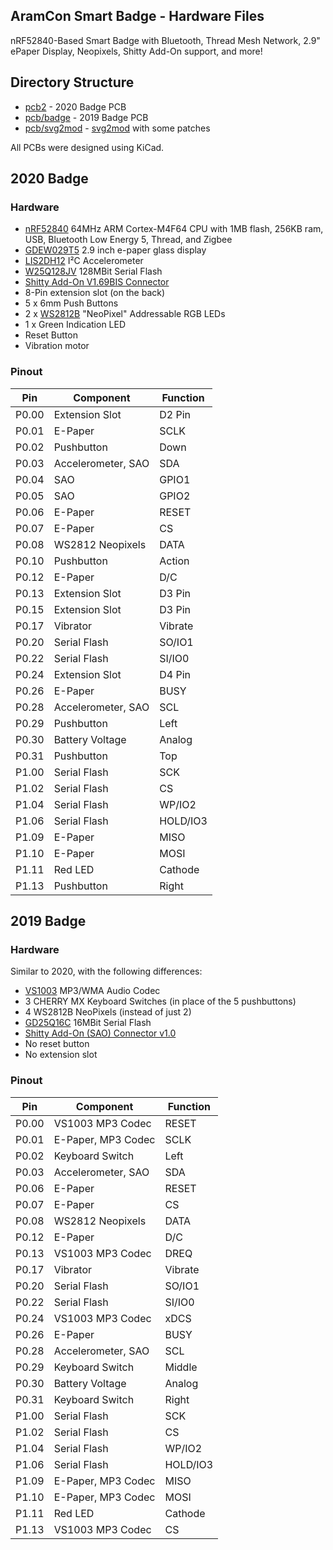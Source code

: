 ## AramCon Smart Badge - Hardware Files

nRF52840-Based Smart Badge with Bluetooth, Thread Mesh Network, 2.9" ePaper Display, Neopixels, Shitty Add-On support, and more!

## Directory Structure

* [pcb2](pcb/badge) - 2020 Badge PCB
* [pcb/badge](pcb/badge) - 2019 Badge PCB
* [pcb/svg2mod](pcb/svg2mod) - [svg2mod](https://github.com/mtl/svg2mod) with some patches

All PCBs were designed using KiCad.

## 2020 Badge

### Hardware
* [nRF52840](https://infocenter.nordicsemi.com/pdf/nRF52840_OPS_v0.5.pdf) 64MHz ARM Cortex-M4F64 CPU with 1MB flash, 256KB ram, USB, Bluetooth Low Energy 5, Thread, and Zigbee
* [GDEW029T5](http://www.e-paper-display.com/products_detail/productId=347.html) 2.9 inch e-paper glass display
* [LIS2DH12](https://www.st.com/resource/en/datasheet/lis2dh12.pdf) I²C Accelerometer
* [W25Q128JV](https://www.winbond.com/resource-files/w25q128jv%20revf%2003272018%20plus.pdf) 128MBit Serial Flash
* [Shitty Add-On V1.69BIS Connector](https://hackaday.com/2019/03/20/introducing-the-shitty-add-on-v1-69bis-standard/)
* 8-Pin extension slot (on the back)
* 5 x 6mm Push Buttons
* 2 x [WS2812B](https://cdn-shop.adafruit.com/datasheets/WS2812B.pdf) "NeoPixel" Addressable RGB LEDs
* 1 x Green Indication LED
* Reset Button
* Vibration motor

### Pinout

| Pin   | Component          | Function |
|-------|--------------------|----------|
| P0.00 | Extension Slot     | D2 Pin   |
| P0.01 | E-Paper            | SCLK     |
| P0.02 | Pushbutton         | Down     |
| P0.03 | Accelerometer, SAO | SDA      |
| P0.04 | SAO                | GPIO1    |
| P0.05 | SAO                | GPIO2    |
| P0.06 | E-Paper            | RESET    |
| P0.07 | E-Paper            | CS       |
| P0.08 | WS2812 Neopixels   | DATA     |
| P0.10 | Pushbutton         | Action   |
| P0.12 | E-Paper            | D/C      |
| P0.13 | Extension Slot     | D3 Pin   |
| P0.15 | Extension Slot     | D3 Pin   |
| P0.17 | Vibrator           | Vibrate  |
| P0.20 | Serial Flash       | SO/IO1   |
| P0.22 | Serial Flash       | SI/IO0   |
| P0.24 | Extension Slot     | D4 Pin   |
| P0.26 | E-Paper            | BUSY     |
| P0.28 | Accelerometer, SAO | SCL      |
| P0.29 | Pushbutton         | Left     |
| P0.30 | Battery Voltage    | Analog   |
| P0.31 | Pushbutton         | Top      |
| P1.00 | Serial Flash       | SCK      |
| P1.02 | Serial Flash       | CS       |
| P1.04 | Serial Flash       | WP/IO2   |
| P1.06 | Serial Flash       | HOLD/IO3 |
| P1.09 | E-Paper            | MISO     |
| P1.10 | E-Paper            | MOSI     |
| P1.11 | Red LED            | Cathode  |
| P1.13 | Pushbutton         | Right    |

## 2019 Badge

### Hardware
Similar to 2020, with the following differences:
* [VS1003](http://www.vlsi.fi/fileadmin/datasheets/vs1003.pdf) MP3/WMA Audio Codec
* 3 CHERRY MX Keyboard Switches (in place of the 5 pushbuttons)
* 4 WS2812B NeoPixels (instead of just 2)
* [GD25Q16C](http://www.elm-tech.com/en/products/spi-flash-memory/gd25q16/gd25q16.pdf) 16MBit Serial Flash
* [Shitty Add-On (SAO) Connector v1.0](https://hackaday.com/2018/06/21/this-is-the-year-conference-badges-get-their-own-badges/shitty-add-on-standard/)
* No reset button
* No extension slot

### Pinout
| Pin   | Component          | Function |
|-------|--------------------|----------|
| P0.00 | VS1003 MP3 Codec   | RESET    |
| P0.01 | E-Paper, MP3 Codec | SCLK     |
| P0.02 | Keyboard Switch    | Left     |
| P0.03 | Accelerometer, SAO | SDA      |
| P0.06 | E-Paper            | RESET    |
| P0.07 | E-Paper            | CS       |
| P0.08 | WS2812 Neopixels   | DATA     |
| P0.12 | E-Paper            | D/C      |
| P0.13 | VS1003 MP3 Codec   | DREQ     |
| P0.17 | Vibrator           | Vibrate  |
| P0.20 | Serial Flash       | SO/IO1   |
| P0.22 | Serial Flash       | SI/IO0   |
| P0.24 | VS1003 MP3 Codec   | xDCS     |
| P0.26 | E-Paper            | BUSY     |
| P0.28 | Accelerometer, SAO | SCL      |
| P0.29 | Keyboard Switch    | Middle   |
| P0.30 | Battery Voltage    | Analog   |
| P0.31 | Keyboard Switch    | Right    |
| P1.00 | Serial Flash       | SCK      |
| P1.02 | Serial Flash       | CS       |
| P1.04 | Serial Flash       | WP/IO2   |
| P1.06 | Serial Flash       | HOLD/IO3 |
| P1.09 | E-Paper, MP3 Codec | MISO     |
| P1.10 | E-Paper, MP3 Codec | MOSI     |
| P1.11 | Red LED            | Cathode  |
| P1.13 | VS1003 MP3 Codec   | CS       |
